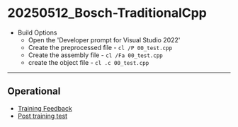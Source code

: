 # 20250512_Bosch-TraditionalCpp
* Build Options
    * Open the 'Developer prompt for Visual Studio 2022'
    * Create the preprocessed file - `cl /P 00_test.cpp`
    * Create the assembly file - `cl /Fa 00_test.cpp`
    * create the object file - `cl .c 00_test.cpp`

---
## Operational
* [Training Feedback](https://forms.gle/JALsiQ7qZaUzNrPKA)
* [Post training test](https://forms.gle/p8RNtLjzs7jtQmGV8)
